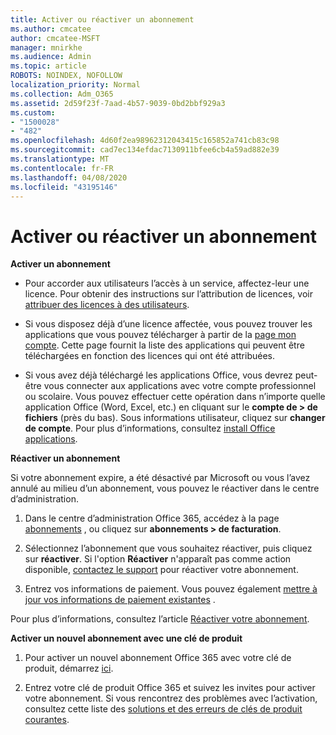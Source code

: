 ```yaml
---
title: Activer ou réactiver un abonnement
ms.author: cmcatee
author: cmcatee-MSFT
manager: mnirkhe
ms.audience: Admin
ms.topic: article
ROBOTS: NOINDEX, NOFOLLOW
localization_priority: Normal
ms.collection: Adm_O365
ms.assetid: 2d59f23f-7aad-4b57-9039-0bd2bbf929a3
ms.custom:
- "1500028"
- "482"
ms.openlocfilehash: 4d60f2ea98962312043415c165852a741cb83c98
ms.sourcegitcommit: cad7ec134efdac7130911bfee6cb4a59ad882e39
ms.translationtype: MT
ms.contentlocale: fr-FR
ms.lasthandoff: 04/08/2020
ms.locfileid: "43195146"
---
```

# <a name="activate-or-reactivate-a-subscription"></a>Activer ou réactiver un abonnement

**Activer un abonnement**

- Pour accorder aux utilisateurs l’accès à un service, affectez-leur une licence. Pour obtenir des instructions sur l’attribution de licences, voir [attribuer des licences à des utilisateurs](https://docs.microsoft.com/microsoft-365/admin/manage/assign-licenses-to-users?view=o365-worldwide). 

- Si vous disposez déjà d’une licence affectée, vous pouvez trouver les applications que vous pouvez télécharger à partir de la [page mon compte](https://portal.office.com/account/#installs). Cette page fournit la liste des applications qui peuvent être téléchargées en fonction des licences qui ont été attribuées. 

- Si vous avez déjà téléchargé les applications Office, vous devrez peut-être vous connecter aux applications avec votre compte professionnel ou scolaire. Vous pouvez effectuer cette opération dans n’importe quelle application Office (Word, Excel, etc.) en cliquant sur le **compte de > de fichiers** (près du bas). Sous informations utilisateur, cliquez sur **changer de compte**. Pour plus d’informations, consultez [install Office applications](https://docs.microsoft.com/microsoft-365/admin/setup/install-applications). 

**Réactiver un abonnement**

Si votre abonnement expire, a été désactivé par Microsoft ou vous l’avez annulé au milieu d’un abonnement, vous pouvez le réactiver dans le centre d’administration.
  
1. Dans le centre d’administration Office 365, accédez à la page [abonnements](https://go.microsoft.com/fwlink/p/?linkid=842054) , ou cliquez sur **abonnements > de facturation**.

2. Sélectionnez l’abonnement que vous souhaitez réactiver, puis cliquez sur **réactiver**. Si l'option **Réactiver** n'apparaît pas comme action disponible, [contactez le support](https://support.office.com/article/call-support-32a17ca7-6fa0-4870-8a8d-e25ba4ccfd4b) pour réactiver votre abonnement.

3. Entrez vos informations de paiement. Vous pouvez également [mettre à jour vos informations de paiement existantes](https://docs.microsoft.com/microsoft-365/commerce/billing-and-payments/add-update-or-remove-credit-card-or-bank-account?view=o365-worldwide) .

Pour plus d’informations, consultez l’article [Réactiver votre abonnement](https://docs.microsoft.com/office365/admin/subscriptions-and-billing/reactivate-your-subscription).

**Activer un nouvel abonnement avec une clé de produit**

1. Pour activer un nouvel abonnement Office 365 avec votre clé de produit, démarrez [ici](https://support.office.com/article/where-to-enter-your-office-product-key-0a82e5ae-739e-4b92-a6f4-2ec780c185db). 

2. Entrez votre clé de produit Office 365 et suivez les invites pour activer votre abonnement. Si vous rencontrez des problèmes avec l’activation, consultez cette liste des [solutions et des erreurs de clés de produit courantes](https://docs.microsoft.com/microsoft-365/commerce/product-key-errors-and-solutions).

